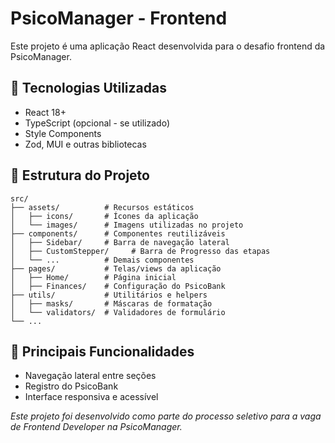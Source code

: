 # PsicoManager - Frontend

Este projeto é uma aplicação React desenvolvida para o desafio frontend da PsicoManager.

## 🚀 Tecnologias Utilizadas

- React 18+
- TypeScript (opcional - se utilizado)
- Style Components
- Zod, MUI e outras bibliotecas

## 📁 Estrutura do Projeto

```
src/
├── assets/          # Recursos estáticos
│   ├── icons/       # Ícones da aplicação
│   └── images/      # Imagens utilizadas no projeto
├── components/      # Componentes reutilizáveis
│   ├── Sidebar/     # Barra de navegação lateral
│   ├── CustomStepper/     # Barra de Progresso das etapas
│   └── ...          # Demais componentes
├── pages/           # Telas/views da aplicação
│   ├── Home/        # Página inicial
│   ├── Finances/    # Configuração do PsicoBank
├── utils/           # Utilitários e helpers
│   ├── masks/       # Máscaras de formatação
│   └── validators/  # Validadores de formulário
└── ...
```

## 🔄 Principais Funcionalidades

- Navegação lateral entre seções
- Registro do PsicoBank
- Interface responsiva e acessível



*Este projeto foi desenvolvido como parte do processo seletivo para a vaga de Frontend Developer na PsicoManager.*
